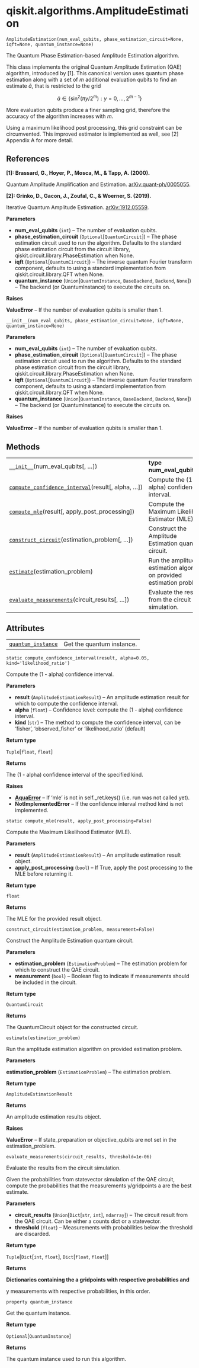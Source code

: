 # qiskit.algorithms.AmplitudeEstimation

`AmplitudeEstimation(num_eval_qubits, phase_estimation_circuit=None, iqft=None, quantum_instance=None)`

The Quantum Phase Estimation-based Amplitude Estimation algorithm.

This class implements the original Quantum Amplitude Estimation (QAE) algorithm, introduced by \[1]. This canonical version uses quantum phase estimation along with a set of $m$ additional evaluation qubits to find an estimate $\tilde{a}$, that is restricted to the grid

$$
\tilde{a} \in \{\sin^2(\pi  y / 2^m) : y = 0, ..., 2^{m-1}\}
$$

More evaluation qubits produce a finer sampling grid, therefore the accuracy of the algorithm increases with $m$.

Using a maximum likelihood post processing, this grid constraint can be circumvented. This improved estimator is implemented as well, see \[2] Appendix A for more detail.

## References

**\[1]: Brassard, G., Hoyer, P., Mosca, M., & Tapp, A. (2000).**

Quantum Amplitude Amplification and Estimation. [arXiv:quant-ph/0005055](http://arxiv.org/abs/quant-ph/0005055).

**\[2]: Grinko, D., Gacon, J., Zoufal, C., & Woerner, S. (2019).**

Iterative Quantum Amplitude Estimation. [arXiv:1912.05559](https://arxiv.org/abs/1912.05559).

**Parameters**

*   **num\_eval\_qubits** (`int`) – The number of evaluation qubits.
*   **phase\_estimation\_circuit** (`Optional`\[`QuantumCircuit`]) – The phase estimation circuit used to run the algorithm. Defaults to the standard phase estimation circuit from the circuit library, qiskit.circuit.library.PhaseEstimation when None.
*   **iqft** (`Optional`\[`QuantumCircuit`]) – The inverse quantum Fourier transform component, defaults to using a standard implementation from qiskit.circuit.library.QFT when None.
*   **quantum\_instance** (`Union`\[`QuantumInstance`, `BaseBackend`, `Backend`, `None`]) – The backend (or QuantumInstance) to execute the circuits on.

**Raises**

**ValueError** – If the number of evaluation qubits is smaller than 1.

`__init__(num_eval_qubits, phase_estimation_circuit=None, iqft=None, quantum_instance=None)`

**Parameters**

*   **num\_eval\_qubits** (`int`) – The number of evaluation qubits.
*   **phase\_estimation\_circuit** (`Optional`\[`QuantumCircuit`]) – The phase estimation circuit used to run the algorithm. Defaults to the standard phase estimation circuit from the circuit library, qiskit.circuit.library.PhaseEstimation when None.
*   **iqft** (`Optional`\[`QuantumCircuit`]) – The inverse quantum Fourier transform component, defaults to using a standard implementation from qiskit.circuit.library.QFT when None.
*   **quantum\_instance** (`Union`\[`QuantumInstance`, `BaseBackend`, `Backend`, `None`]) – The backend (or QuantumInstance) to execute the circuits on.

**Raises**

**ValueError** – If the number of evaluation qubits is smaller than 1.

## Methods

|                                                                                                                                                                                              |                                                                        |
| -------------------------------------------------------------------------------------------------------------------------------------------------------------------------------------------- | ---------------------------------------------------------------------- |
| [`__init__`](#qiskit.algorithms.AmplitudeEstimation.__init__ "qiskit.algorithms.AmplitudeEstimation.__init__")(num\_eval\_qubits\[, …])                                                      | **type num\_eval\_qubits**`int`                                        |
| [`compute_confidence_interval`](#qiskit.algorithms.AmplitudeEstimation.compute_confidence_interval "qiskit.algorithms.AmplitudeEstimation.compute_confidence_interval")(result\[, alpha, …]) | Compute the (1 - alpha) confidence interval.                           |
| [`compute_mle`](#qiskit.algorithms.AmplitudeEstimation.compute_mle "qiskit.algorithms.AmplitudeEstimation.compute_mle")(result\[, apply\_post\_processing])                                  | Compute the Maximum Likelihood Estimator (MLE).                        |
| [`construct_circuit`](#qiskit.algorithms.AmplitudeEstimation.construct_circuit "qiskit.algorithms.AmplitudeEstimation.construct_circuit")(estimation\_problem\[, …])                         | Construct the Amplitude Estimation quantum circuit.                    |
| [`estimate`](#qiskit.algorithms.AmplitudeEstimation.estimate "qiskit.algorithms.AmplitudeEstimation.estimate")(estimation\_problem)                                                          | Run the amplitude estimation algorithm on provided estimation problem. |
| [`evaluate_measurements`](#qiskit.algorithms.AmplitudeEstimation.evaluate_measurements "qiskit.algorithms.AmplitudeEstimation.evaluate_measurements")(circuit\_results\[, …])                | Evaluate the results from the circuit simulation.                      |

## Attributes

|                                                                                                                                        |                           |
| -------------------------------------------------------------------------------------------------------------------------------------- | ------------------------- |
| [`quantum_instance`](#qiskit.algorithms.AmplitudeEstimation.quantum_instance "qiskit.algorithms.AmplitudeEstimation.quantum_instance") | Get the quantum instance. |

`static compute_confidence_interval(result, alpha=0.05, kind='likelihood_ratio')`

Compute the (1 - alpha) confidence interval.

**Parameters**

*   **result** (`AmplitudeEstimationResult`) – An amplitude estimation result for which to compute the confidence interval.
*   **alpha** (`float`) – Confidence level: compute the (1 - alpha) confidence interval.
*   **kind** (`str`) – The method to compute the confidence interval, can be ‘fisher’, ‘observed\_fisher’ or ‘likelihood\_ratio’ (default)

**Return type**

`Tuple`\[`float`, `float`]

**Returns**

The (1 - alpha) confidence interval of the specified kind.

**Raises**

*   [**AquaError**](qiskit.aqua.AquaError#qiskit.aqua.AquaError "qiskit.aqua.AquaError") – If ‘mle’ is not in self.\_ret.keys() (i.e. run was not called yet).
*   **NotImplementedError** – If the confidence interval method kind is not implemented.

`static compute_mle(result, apply_post_processing=False)`

Compute the Maximum Likelihood Estimator (MLE).

**Parameters**

*   **result** (`AmplitudeEstimationResult`) – An amplitude estimation result object.
*   **apply\_post\_processing** (`bool`) – If True, apply the post processing to the MLE before returning it.

**Return type**

`float`

**Returns**

The MLE for the provided result object.

`construct_circuit(estimation_problem, measurement=False)`

Construct the Amplitude Estimation quantum circuit.

**Parameters**

*   **estimation\_problem** (`EstimationProblem`) – The estimation problem for which to construct the QAE circuit.
*   **measurement** (`bool`) – Boolean flag to indicate if measurements should be included in the circuit.

**Return type**

`QuantumCircuit`

**Returns**

The QuantumCircuit object for the constructed circuit.

`estimate(estimation_problem)`

Run the amplitude estimation algorithm on provided estimation problem.

**Parameters**

**estimation\_problem** (`EstimationProblem`) – The estimation problem.

**Return type**

`AmplitudeEstimationResult`

**Returns**

An amplitude estimation results object.

**Raises**

**ValueError** – If state\_preparation or objective\_qubits are not set in the estimation\_problem.

`evaluate_measurements(circuit_results, threshold=1e-06)`

Evaluate the results from the circuit simulation.

Given the probabilities from statevector simulation of the QAE circuit, compute the probabilities that the measurements y/gridpoints a are the best estimate.

**Parameters**

*   **circuit\_results** (`Union`\[`Dict`\[`str`, `int`], `ndarray`]) – The circuit result from the QAE circuit. Can be either a counts dict or a statevector.
*   **threshold** (`float`) – Measurements with probabilities below the threshold are discarded.

**Return type**

`Tuple`\[`Dict`\[`int`, `float`], `Dict`\[`float`, `float`]]

**Returns**

**Dictionaries containing the a gridpoints with respective probabilities and**

y measurements with respective probabilities, in this order.

`property quantum_instance`

Get the quantum instance.

**Return type**

`Optional`\[`QuantumInstance`]

**Returns**

The quantum instance used to run this algorithm.
